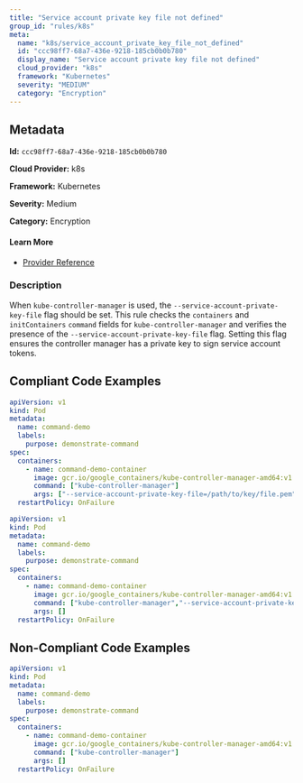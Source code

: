 ```yaml
---
title: "Service account private key file not defined"
group_id: "rules/k8s"
meta:
  name: "k8s/service_account_private_key_file_not_defined"
  id: "ccc98ff7-68a7-436e-9218-185cb0b0b780"
  display_name: "Service account private key file not defined"
  cloud_provider: "k8s"
  framework: "Kubernetes"
  severity: "MEDIUM"
  category: "Encryption"
---
```

## Metadata

**Id:** `ccc98ff7-68a7-436e-9218-185cb0b0b780`

**Cloud Provider:** k8s

**Framework:** Kubernetes

**Severity:** Medium

**Category:** Encryption

#### Learn More

 - [Provider Reference](https://kubernetes.io/docs/reference/command-line-tools-reference/kube-controller-manager/)

### Description

 When `kube-controller-manager` is used, the `--service-account-private-key-file` flag should be set. This rule checks the `containers` and `initContainers` `command` fields for `kube-controller-manager` and verifies the presence of the `--service-account-private-key-file` flag. Setting this flag ensures the controller manager has a private key to sign service account tokens.


## Compliant Code Examples
```yaml
apiVersion: v1
kind: Pod
metadata:
  name: command-demo
  labels:
    purpose: demonstrate-command
spec:
  containers:
    - name: command-demo-container
      image: gcr.io/google_containers/kube-controller-manager-amd64:v1.6.0
      command: ["kube-controller-manager"]
      args: ["--service-account-private-key-file=/path/to/key/file.pem"]
  restartPolicy: OnFailure

```

```yaml
apiVersion: v1
kind: Pod
metadata:
  name: command-demo
  labels:
    purpose: demonstrate-command
spec:
  containers:
    - name: command-demo-container
      image: gcr.io/google_containers/kube-controller-manager-amd64:v1.6.0
      command: ["kube-controller-manager","--service-account-private-key-file=/path/to/key/file.pem"]
      args: []
  restartPolicy: OnFailure

```
## Non-Compliant Code Examples
```yaml
apiVersion: v1
kind: Pod
metadata:
  name: command-demo
  labels:
    purpose: demonstrate-command
spec:
  containers:
    - name: command-demo-container
      image: gcr.io/google_containers/kube-controller-manager-amd64:v1.6.0
      command: ["kube-controller-manager"]
      args: []
  restartPolicy: OnFailure

```